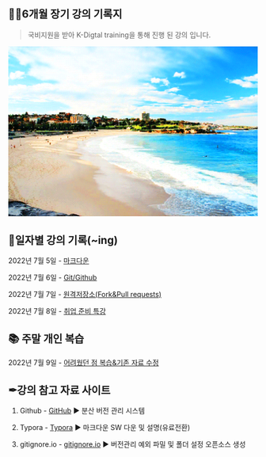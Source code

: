 ## 🐱‍🚀6개월 장기 강의 기록지

> 국비지원을 받아 K-Digtal training을 통해 진행 된 강의 입니다.

<img src="README.assets/1466250621766.gif" alt="1466250621766" style="zoom:150%;" />



## 📅일자별 강의 기록(~ing)

2022년 7월 5일 - [마크다운](https://github.com/JOO-10000-Zi/TIL/tree/master/0705)

2022년 7월 6일 - [Git/Github](https://github.com/JOO-10000-Zi/TIL/tree/master/0706)

2022년 7월 7일 - [원격저장소(Fork&Pull requests)](https://github.com/JOO-10000-Zi/TIL/blob/master/0707/원격저장소_활용(협업).md)

2022년 7월 8일 - [취업 준비 특강](https://github.com/JOO-10000-Zi/TIL/blob/master/0708/특강/특강정리.md)



## 📚 주말 개인 복습

2022년 7월 9일 - [어려웠던 점 복습&기존 자료 수정](https://github.com/JOO-10000-Zi/TIL/tree/master/0709)











## ✒강의 참고 자료 사이트

1. Github - [GitHub](https://github.com/) ▶ 분산 버전 관리 시스템

2. Typora - [Typora](https://typora.io/) ▶ 마크다운 SW 다운 및 설명(유료전환)

3. gitignore.io - [gitignore.io](https://www.toptal.com/developers/gitignore/) ▶ 버전관리 예외 파밀 및 폴더 설정 오픈소스 생성

   